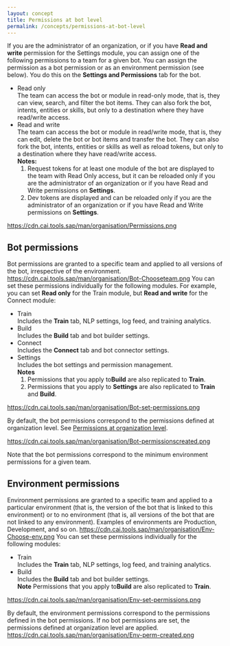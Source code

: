 ```yaml
---
layout: concept
title: Permissions at bot level
permalink: /concepts/permissions-at-bot-level
---
```


If you are the administrator of an organization, or if you have **Read and write** permission for the Settings module, you can assign one of the following permissions to a team for a given bot. You can assign the permission as a bot permission or as an environment permission (see below). You do this on the **Settings and Permissions** tab for the bot.

- Read only  
  The team can access the bot or module in read-only mode, that is, they can view, search, and filter the bot items. They can also fork the bot, intents, entities or skills, but only to a destination where they have read/write access.  
- Read and write  
  The team can access the bot or module in read/write mode, that is, they can edit, delete the bot or bot items and transfer the bot. They can also fork the bot, intents, entities or skills as well as reload tokens, but only to a destination where they have read/write access.  
**Notes:**
	1.	Request tokens for at least one module of the bot are displayed to the team with Read Only access, but it can be reloaded only if you are the administrator of an organization or if you have Read and Write permissions on **Settings**.
	2.	Dev tokens are displayed and can be reloaded only if you are the administrator of an organization or if you have Read and Write permissions on **Settings**.
 
 https://cdn.cai.tools.sap/man/organisation/Permissions.png

## Bot permissions
Bot permissions are granted to a specific team and applied to all versions of the bot, irrespective of the environment.
https://cdn.cai.tools.sap/man/organisation/Bot-Chooseteam.png
You can set these permissions individually for the following modules. For example, you can set **Read only** for the Train module, but **Read and write** for the Connect module:

- Train  
  Includes the **Train** tab, NLP settings, log feed, and training analytics.  
- Build  
  Includes the **Build** tab and bot builder settings.  
- Connect  
  Includes the **Connect** tab and bot connector settings.  
- Settings  
  Includes the bot settings and permission management.  
**Notes**
	1.	Permissions that you apply to**Build** are also replicated to **Train**.
	2.	Permissions that you apply to **Settings** are also replicated to **Train** and **Build**.  

https://cdn.cai.tools.sap/man/organisation/Bot-set-permissions.png

By default, the bot permissions correspond to the permissions defined at organization level. See [Permissions at organization level](https://cai.tools.sap/docs/concepts/permissions-at-organization-level).

https://cdn.cai.tools.sap/man/organisation/Bot-permissionscreated.png

Note that the bot permissions correspond to the minimum environment permissions for a given team.

## Environment permissions

Environment permissions are granted to a specific team and applied to a particular environment (that is, the version of the bot that is linked to this environment) or to no environment (that is, all versions of the bot that are not linked to any environment). Examples of environments are Production, Development, and so on.
https://cdn.cai.tools.sap/man/organisation/Env-Choose-env.png
You can set these permissions individually for the following modules:

- Train  
  Includes the **Train** tab, NLP settings, log feed, and training analytics.  
- Build  
  Includes the **Build** tab and bot builder settings.  
  **Note**	Permissions that you apply to**Build** are also replicated to **Train**.

https://cdn.cai.tools.sap/man/organisation/Env-set-permissions.png

By default, the environment permissions correspond to the permissions defined in the bot permissions. If no bot permissions are set, the permissions defined at organization level are applied.
https://cdn.cai.tools.sap/man/organisation/Env-perm-created.png

